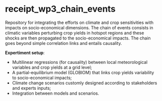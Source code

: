 # receipt_wp3_chain_events
Repository for integrating the efforts on climate and crop sensitivities with impacts on socio-economical dimensions. 
The chain of events consists in climatic variables perturbing crop yields in hotspot regions and these shocks are then propagated to the socio-economical impacts. The chain goes beyond simple correlation links and entails causality.

**Expertiment setup**:
 - Multilinear regressions (for causality) between local meteorological variables and crop yields at a grid level;
 - A partial-equilibrium model (GLOBIOM) that links crop yields variability to socio-economical impacts; 
 - Climate change scenarios customly designed according to stakeholders and experts inputs;
 - Integration between models and scenarios.

